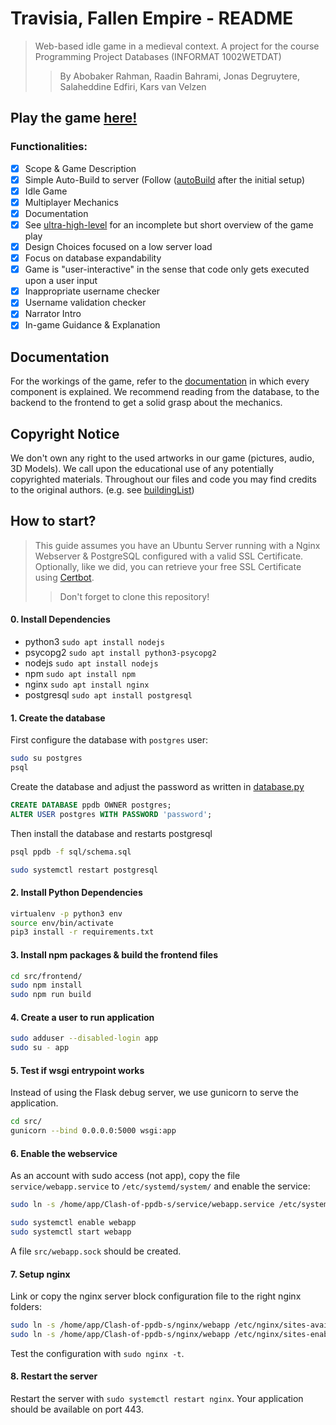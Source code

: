# Travisia, Fallen Empire - README
> Web-based idle game in a medieval context. A project for the course Programming Project Databases (INFORMAT 1002WETDAT)
> > By Abobaker Rahman, Raadin Bahrami, Jonas Degruytere, Salaheddine Edfiri, Kars van Velzen

## Play the game [here!](https://team8.ua-ppdb.me/)

### Functionalities: 
- [X] Scope & Game Description
- [X] Simple Auto-Build to server (Follow ([autoBuild](documentation/autoBuild.md) after the initial setup)
- [X] Idle Game
- [X] Multiplayer Mechanics
- [X] Documentation
- [x] See [ultra-high-level](documentation/ultra-high-level.md) for an incomplete but short overview of the game play
- [x] Design Choices focused on a low server load
- [x] Focus on database expandability
- [x] Game is "user-interactive" in the sense that code only gets executed upon a user input
- [x] Inappropriate username checker
- [x] Username validation checker
- [x] Narrator Intro
- [x] In-game Guidance & Explanation 

## Documentation

For the workings of the game, refer to the [documentation](documentation) in which every component is explained. We recommend reading from the database, to the backend to the frontend to get a solid grasp about the mechanics. 

## Copyright Notice

We don't own any right to the used artworks in our game (pictures, audio, 3D Models). We call upon the educational use of any potentially copyrighted materials. 
Throughout our files and code you may find credits to the original authors. (e.g. see [buildingList](documentation/frontend/buildingList.md))

## How to start?

> This guide assumes you have an Ubuntu Server running with a Nginx Webserver & PostgreSQL configured with a valid SSL Certificate. Optionally, like we did, you can retrieve your free SSL Certificate using [Certbot](https://certbot.eff.org/). 
> > Don't forget to clone this repository!

#### 0. Install Dependencies
- python3 ```sudo apt install nodejs ```
- psycopg2 ```sudo apt install python3-psycopg2```
- nodejs ```sudo apt install nodejs```
- npm ```sudo apt install npm```
- nginx ```sudo apt install nginx```
- postgresql ```sudo apt install postgresql```

#### 1. Create the database
First configure the database with `postgres` user:
```bash
sudo su postgres
psql
```
Create the database and adjust the password as written in [database.py](src/database.py)
```sql
CREATE DATABASE ppdb OWNER postgres;
ALTER USER postgres WITH PASSWORD 'password';
```

Then install the database and restarts postgresql
```bash
psql ppdb -f sql/schema.sql

sudo systemctl restart postgresql
```

#### 2. Install Python Dependencies

```bash
virtualenv -p python3 env
source env/bin/activate
pip3 install -r requirements.txt
```

#### 3. Install npm packages & build the frontend files
```bash
cd src/frontend/
sudo npm install
sudo npm run build
```

#### 4. Create a user to run application
```bash
sudo adduser --disabled-login app
sudo su - app
```

#### 5. Test if wsgi entrypoint works
Instead of using the Flask debug server, we use gunicorn to serve the application.
```bash
cd src/
gunicorn --bind 0.0.0.0:5000 wsgi:app
```

#### 6. Enable the webservice
As an account with sudo access (not app), copy the file `service/webapp.service` to `/etc/systemd/system/` and enable the service:

```bash
sudo ln -s /home/app/Clash-of-ppdb-s/service/webapp.service /etc/systemd/system/

sudo systemctl enable webapp
sudo systemctl start webapp
```
A file `src/webapp.sock` should be created.

#### 7. Setup nginx
Link or copy the nginx server block configuration file to the right nginx folders:
```bash
sudo ln -s /home/app/Clash-of-ppdb-s/nginx/webapp /etc/nginx/sites-available/
sudo ln -s /home/app/Clash-of-ppdb-s/nginx/webapp /etc/nginx/sites-enabled/
```

Test the configuration with `sudo nginx -t`.

#### 8. Restart the server

Restart the server with `sudo systemctl restart nginx`. Your application should be available on port 443.
